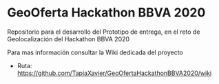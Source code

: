 # GeoOferta Hackathon BBVA 2020
Repositorio para el desarrollo del Prototipo de entrega, en el reto de Geolocalización del Hackathon BBVA 2020

Para mas información consultar la Wiki dedicada del proyecto



- Ruta: https://github.com/TapiaXavier/GeoOfertaHackathonBBVA2020/wiki
